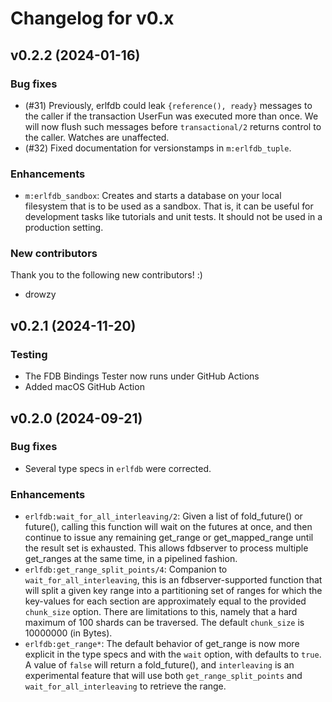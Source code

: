# Changelog for v0.x

## v0.2.2 (2024-01-16)

### Bug fixes

  * (#31) Previously, erlfdb could leak `{reference(), ready}` messages to the caller if
    the transaction UserFun was executed more than once. We will now flush such messages before
    `transactional/2` returns control to the caller. Watches are unaffected.
  * (#32) Fixed documentation for versionstamps in `m:erlfdb_tuple`.

### Enhancements

  * `m:erlfdb_sandbox`: Creates and starts a database on your local filesystem that is to be
    used as a sandbox. That is, it can be useful for development tasks like tutorials and unit tests.
    It should not be used in a production setting.

### New contributors

Thank you to the following new contributors! :)

* drowzy

## v0.2.1 (2024-11-20)

### Testing

  * The FDB Bindings Tester now runs under GitHub Actions
  * Added macOS GitHub Action

## v0.2.0 (2024-09-21)

### Bug fixes

  * Several type specs in `erlfdb` were corrected.

### Enhancements

  * `erlfdb:wait_for_all_interleaving/2`: Given a list of fold_future() or future(), calling this function will wait
    on the futures at once, and then continue to issue any remaining get_range or get_mapped_range until
    the result set is exhausted. This allows fdbserver to process multiple get_ranges at the same time,
    in a pipelined fashion.
  * `erlfdb:get_range_split_points/4`: Companion to `wait_for_all_interleaving`, this is an fdbserver-supported function
    that will split a given key range into a partitioning set of ranges for which the key-values for each section are
    approximately equal to the provided `chunk_size` option. There are limitations to this, namely that a hard
    maximum of 100 shards can be traversed. The default `chunk_size` is 10000000 (in Bytes).
  * `erlfdb:get_range*`: The default behavior of get_range is now more explicit in the type specs and with the `wait`
    option, with defaults to `true`. A value of `false` will return a fold_future(), and `interleaving` is
    an experimental feature that will use both `get_range_split_points` and `wait_for_all_interleaving` to retrieve the range.
